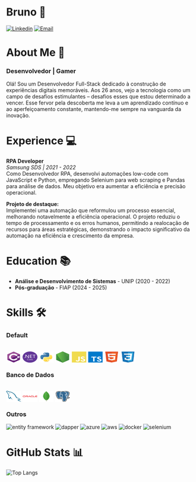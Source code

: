 # Bruno 🤙
[![Linkedin](https://img.shields.io/badge/LinkedIn-0077B5?style=for-the-badge&logo=linkedin&logoColor=white)](https://www.linkedin.com/in/bruno-willian-amancio-sanches-2a1927149/) 
[![Email](https://img.shields.io/badge/bruno.willian1402@gmail.com-D14836?style=for-the-badge&logo=gmail&logoColor=white)](mailto:bruno.willian1402@gmail.com) 

# About Me 💭
### Desenvolvedor | Gamer 

Olá! Sou um Desenvolvedor Full-Stack dedicado à construção de experiências digitais memoráveis. Aos 26 anos, vejo a tecnologia como um campo de desafios estimulantes – desafios esses que estou determinado a vencer. Esse fervor pela descoberta me leva a um aprendizado contínuo e ao aperfeiçoamento constante, mantendo-me sempre na vanguarda da inovação.

# Experience 💻

**RPA Developer**  
*Samsung SDS | 2021 - 2022*  
Como Desenvolvedor RPA, desenvolvi automações low-code com JavaScript e Python, empregando Selenium para web scraping e Pandas para análise de dados. Meu objetivo era aumentar a eficiência e precisão operacional.

**Projeto de destaque:**  
Implementei uma automação que reformulou um processo essencial, melhorando notavelmente a eficiência operacional. O projeto reduziu o tempo de processamento e os erros humanos, permitindo a realocação de recursos para áreas estratégicas, demonstrando o impacto significativo da automação na eficiência e crescimento da empresa.

# Education 📚
- **Análise e Desenvolvimento de Sistemas** - UNIP (2020 - 2022)
- **Pós-graduação** - FIAP (2024 - 2025)
  
# Skills 🛠️

### Default
<div style="display: inline_block"><br>
  <img align="center" alt="Bruno-Csharp" height="30" width="40" src="https://raw.githubusercontent.com/devicons/devicon/master/icons/csharp/csharp-original.svg">
  <img align="center" alt="Bruno-.net" height="30" width="40" src="https://raw.githubusercontent.com/devicons/devicon/master/icons/dotnetcore/dotnetcore-original.svg">
  <img align="center" alt="Bruno-Python" height="30" width="40" src="https://raw.githubusercontent.com/devicons/devicon/master/icons/python/python-original.svg">
  <img align="center" alt="Bruno-Nodejs" height="30" width="40" src="https://raw.githubusercontent.com/devicons/devicon/master/icons/nodejs/nodejs-original.svg">
  <img align="center" alt="Bruno-Javascript" height="30" width="40" src="https://raw.githubusercontent.com/devicons/devicon/master/icons/javascript/javascript-plain.svg">
  <img align="center" alt="Bruno-Typescript" height="30" width="40" src="https://raw.githubusercontent.com/devicons/devicon/master/icons/typescript/typescript-plain.svg">
  <img align="center" alt="Bruno-HTML5" height="30" width="40" src="https://raw.githubusercontent.com/devicons/devicon/master/icons/html5/html5-original.svg">
  <img align="center" alt="Bruno-CSS3" height="30" width="40" src="https://raw.githubusercontent.com/devicons/devicon/master/icons/css3/css3-original.svg">
</div>

### Banco de Dados
<div style="display: inline_block"><br>
  <img align="center" alt="Bruno-MySQL" height="30" width="40" src="https://raw.githubusercontent.com/devicons/devicon/master/icons/mysql/mysql-original.svg">
  <img align="center" alt="Bruno-Oracle" height="30" width="40" src="https://raw.githubusercontent.com/devicons/devicon/master/icons/oracle/oracle-original.svg">
  <img align="center" alt="Bruno-MongoDB" height="30" width="40" src="https://raw.githubusercontent.com/devicons/devicon/master/icons/mongodb/mongodb-original.svg">
  <img align="center" alt="Bruno-PostgreSQL" height="30" width="40" src="https://raw.githubusercontent.com/devicons/devicon/master/icons/postgresql/postgresql-original.svg">
</div>

### Outros
![entity framework](https://img.shields.io/badge/Entity%20Framework-512BD4?style=for-the-badge&logo=entity-framework&logoColor=white)
![dapper](https://img.shields.io/badge/Dapper-800000?style=for-the-badge&logoColor=white)
![azure](https://img.shields.io/badge/Azure-0078D4?style=for-the-badge&logo=microsoft-azure&logoColor=white)
![aws](https://img.shields.io/badge/AWS-232F3E?style=for-the-badge&logo=amazon-aws&logoColor=white)
![docker](https://img.shields.io/badge/Docker-2496ED?style=for-the-badge&logo=docker&logoColor=white)
![selenium](https://img.shields.io/badge/Selenium-43B02A?style=for-the-badge&logo=selenium&logoColor=white)

# GitHub Stats 📊

![Top Langs](https://github-readme-stats.vercel.app/api/top-langs/?username=BrunoWAS&layout=compact&theme=dark)
<!-- ![Bruno's GitHub stats](https://github-readme-stats.vercel.app/api?username=BrunoWAS&show_icons=true&theme=dark&include_all_commits=true) -->

